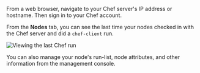 From a web browser, navigate to your Chef server's IP address or hostname. Then sign in to your Chef account.

From the **Nodes** tab, you can see the last time your nodes checked in with the Chef server and did a `chef-client` run.

![Viewing the last Chef run](chef-server/view-last-run.png)

You can also manage your node's run-list, node attributes, and other information from the management console.
